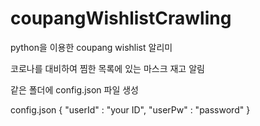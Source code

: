 # coupangWishlistCrawling
python을 이용한 coupang wishlist 알리미

코로나를 대비하여 찜한 목록에 있는 마스크 재고 알림

같은 폴더에 config.json 파일 생성

config.json
{
    "userId" : "your ID",
    "userPw" : "password"
}
